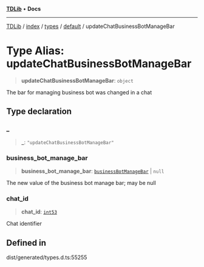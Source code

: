 [**TDLib**](../../../../../../README.md) • **Docs**

***

[TDLib](../../../../../../modules.md) / [index](../../../../../README.md) / [types](../../../README.md) / [default](../README.md) / updateChatBusinessBotManageBar

# Type Alias: updateChatBusinessBotManageBar

> **updateChatBusinessBotManageBar**: `object`

The bar for managing business bot was changed in a chat

## Type declaration

### \_

> **\_**: `"updateChatBusinessBotManageBar"`

### business\_bot\_manage\_bar

> **business\_bot\_manage\_bar**: [`businessBotManageBar`](businessBotManageBar.md) \| `null`

The new value of the business bot manage bar; may be null

### chat\_id

> **chat\_id**: [`int53`](int53.md)

Chat identifier

## Defined in

dist/generated/types.d.ts:55255
